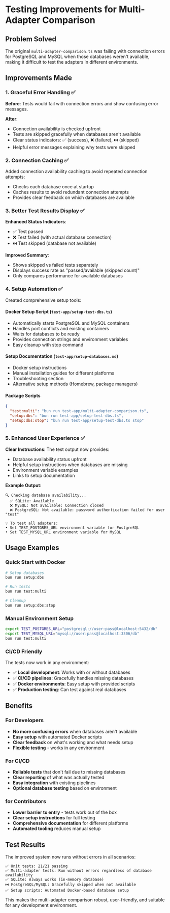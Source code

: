 # Testing Improvements for Multi-Adapter Comparison

## Problem Solved

The original `multi-adapter-comparison.ts` was failing with connection errors for PostgreSQL and MySQL when those databases weren't available, making it difficult to test the adapters in different environments.

## Improvements Made

### 1. Graceful Error Handling ✅

**Before**: Tests would fail with connection errors and show confusing error messages.

**After**: 
- Connection availability is checked upfront
- Tests are skipped gracefully when databases aren't available
- Clear status indicators: ✅ (success), ❌ (failure), ⏭️ (skipped)
- Helpful error messages explaining why tests were skipped

### 2. Connection Caching ✅

Added connection availability caching to avoid repeated connection attempts:
- Checks each database once at startup
- Caches results to avoid redundant connection attempts
- Provides clear feedback on which databases are available

### 3. Better Test Results Display ✅

**Enhanced Status Indicators**:
- ✅ Test passed
- ❌ Test failed (with actual database connection)
- ⏭️ Test skipped (database not available)

**Improved Summary**:
- Shows skipped vs failed tests separately
- Displays success rate as "passed/available (skipped count)"
- Only compares performance for available databases

### 4. Setup Automation ✅

Created comprehensive setup tools:

#### **Docker Setup Script** (`test-app/setup-test-dbs.ts`)
- Automatically starts PostgreSQL and MySQL containers
- Handles port conflicts and existing containers
- Waits for databases to be ready
- Provides connection strings and environment variables
- Easy cleanup with stop command

#### **Setup Documentation** (`test-app/setup-databases.md`)
- Docker setup instructions
- Manual installation guides for different platforms
- Troubleshooting section
- Alternative setup methods (Homebrew, package managers)

#### **Package Scripts**
```json
{
  "test:multi": "bun run test-app/multi-adapter-comparison.ts",
  "setup:dbs": "bun run test-app/setup-test-dbs.ts",
  "setup:dbs:stop": "bun run test-app/setup-test-dbs.ts stop"
}
```

### 5. Enhanced User Experience ✅

**Clear Instructions**: The test output now provides:
- Database availability status upfront
- Helpful setup instructions when databases are missing
- Environment variable examples
- Links to setup documentation

**Example Output**:
```
🔍 Checking database availability...
  ✅ SQLite: Available
  ❌ MySQL: Not available: Connection closed
  ❌ PostgreSQL: Not available: password authentication failed for user "test"

💡 To test all adapters:
• Set TEST_POSTGRES_URL environment variable for PostgreSQL
• Set TEST_MYSQL_URL environment variable for MySQL
```

## Usage Examples

### Quick Start with Docker
```bash
# Setup databases
bun run setup:dbs

# Run tests
bun run test:multi

# Cleanup
bun run setup:dbs:stop
```

### Manual Environment Setup
```bash
export TEST_POSTGRES_URL="postgresql://user:pass@localhost:5432/db"
export TEST_MYSQL_URL="mysql://user:pass@localhost:3306/db"
bun run test:multi
```

### CI/CD Friendly
The tests now work in any environment:
- ✅ **Local development**: Works with or without databases
- ✅ **CI/CD pipelines**: Gracefully handles missing databases
- ✅ **Docker environments**: Easy setup with provided scripts
- ✅ **Production testing**: Can test against real databases

## Benefits

### For Developers
- **No more confusing errors** when databases aren't available
- **Easy setup** with automated Docker scripts
- **Clear feedback** on what's working and what needs setup
- **Flexible testing** - works in any environment

### For CI/CD
- **Reliable tests** that don't fail due to missing databases
- **Clear reporting** of what was actually tested
- **Easy integration** with existing pipelines
- **Optional database testing** based on environment

### for Contributors
- **Lower barrier to entry** - tests work out of the box
- **Clear setup instructions** for full testing
- **Comprehensive documentation** for different platforms
- **Automated tooling** reduces manual setup

## Test Results

The improved system now runs without errors in all scenarios:

```
✅ Unit tests: 21/21 passing
✅ Multi-adapter tests: Run without errors regardless of database availability
✅ SQLite: Always works (in-memory database)
⏭️ PostgreSQL/MySQL: Gracefully skipped when not available
✅ Setup scripts: Automated Docker-based database setup
```

This makes the multi-adapter comparison robust, user-friendly, and suitable for any development environment.